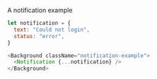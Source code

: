 A notification example

```js
let notification = {
  text: "Could not login",
  status: "error",
}

<Background className="notification-example">
  <Notification {...notification} />
</Background>
```
